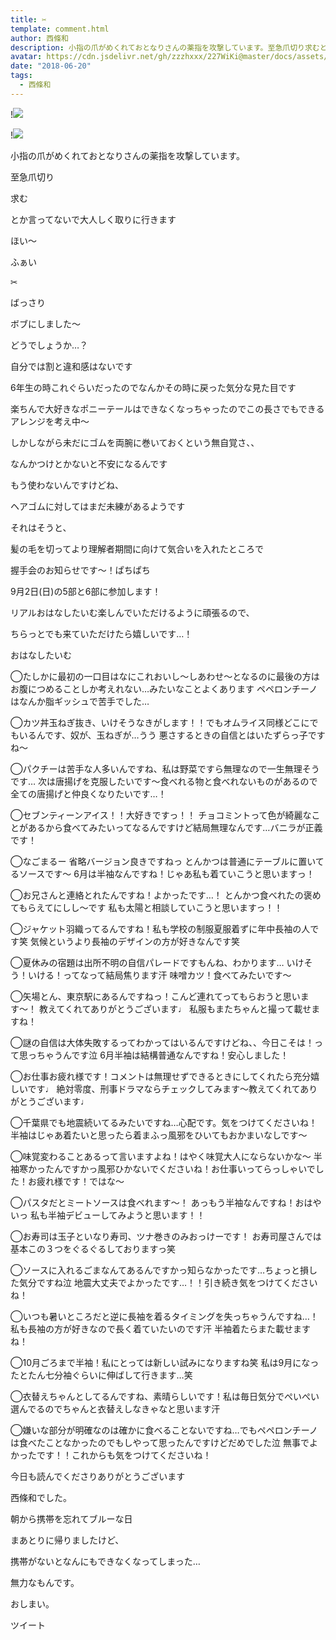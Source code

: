```yaml
---
title: ✂︎
template: comment.html
author: 西條和
description: 小指の爪がめくれておとなりさんの薬指を攻撃しています。至急爪切り求むとか言ってないで大人しく取りに行きます...
avatar: https://cdn.jsdelivr.net/gh/zzzhxxx/227WiKi@master/docs/assets/photo/avatar/nagomi.jpg
date: "2018-06-20"
tags:
  - 西條和
---
```


!![](https://cdn.jsdelivr.net/gh/227WiKi/227WiKi-image@master/blog-image/nagomi-2018-06-20_1.jpg)

!![](https://cdn.jsdelivr.net/gh/227WiKi/227WiKi-image@master/blog-image/nagomi-2018-06-20_2.jpg)










小指の爪がめくれておとなりさんの薬指を攻撃しています。











至急爪切り





求む
















とか言ってないで大人しく取りに行きます










ほい〜












ふぁい












✂︎



















ばっさり










ボブにしました〜










どうでしょうか…？












自分では割と違和感はないです









6年生の時これぐらいだったのでなんかその時に戻った気分な見た目です







楽ちんで大好きなポニーテールはできなくなっちゃったのでこの長さでもできるアレンジを考え中〜












しかしながら未だにゴムを両腕に巻いておくという無自覚さ、、










なんかつけとかないと不安になるんです










もう使わないんですけどね、











ヘアゴムに対してはまだ未練があるようです












それはそうと、



髪の毛を切ってより理解者期間に向けて気合いを入れたところで










握手会のお知らせです〜！ぱちぱち










9月2日(日)の5部と6部に参加します！







リアルおはなしたいむ楽しんでいただけるように頑張るので、



ちらっとでも来ていただけたら嬉しいです…！













おはなしたいむ



◯たしかに最初の一口目はなにこれおいし〜しあわせ〜となるのに最後の方はお腹につめることしか考えれない…みたいなことよくあります
ペペロンチーノはなんか脂ギッシュで苦手でした…






◯カツ丼玉ねぎ抜き、いけそうなきがします！！でもオムライス同様どこにでもいるんです、奴が、玉ねぎが…うう
悪さするときの自信とはいたずらっ子ですね〜





◯パクチーは苦手な人多いんですね、私は野菜ですら無理なので一生無理そうです…
次は唐揚げを克服したいです〜食べれる物と食べれないものがあるので全ての唐揚げと仲良くなりたいです…！






◯セブンティーンアイス！！大好きですっ！！
チョコミントって色が綺麗なことがあるから食べてみたいってなるんですけど結局無理なんです…バニラが正義です！






◯なごまるー
省略バージョン良きですねっ
とんかつは普通にテーブルに置いてるソースです〜
6月は半袖なんですね！じゃあ私も着ていこうと思いますっ！





◯お兄さんと連絡とれたんですね！よかったです…！
とんかつ食べれたの褒めてもらえてにしし〜です
私も太陽と相談していこうと思いますっ！！






◯ジャケット羽織ってるんですね！私も学校の制服夏服着ずに年中長袖の人です笑
気候というより長袖のデザインの方が好きなんです笑






◯夏休みの宿題は出所不明の自信パレードですもんね、わかります…
いけそう！いける！ってなって結局焦ります汗
味噌カツ！食べてみたいです〜







◯矢場とん、東京駅にあるんですねっ！こんど連れてってもらおうと思います〜！
教えてくれてありがとうございます♩
私服もまたちゃんと撮って載せますね！








◯謎の自信は大体失敗するってわかってはいるんですけどね、、今日こそは！って思っちゃうんです泣
6月半袖は結構普通なんですね！安心しました！







◯お仕事お疲れ様です！コメントは無理せずできるときにしてくれたら充分嬉しいです♩
絶対零度、刑事ドラマならチェックしてみます〜教えてくれてありがとうございます♩






◯千葉県でも地震続いてるみたいですね…心配です。気をつけてくださいね！
半袖はじゃあ着たいと思ったら着まふっ風邪をひいてもおかまいなしです〜





◯味覚変わることあるって言いますよね！はやく味覚大人にならないかな〜
半袖寒かったんですかっ風邪ひかないでくださいね！お仕事いってらっしゃいでした！お疲れ様です！ではな〜








◯パスタだとミートソースは食べれます〜！
あっもう半袖なんですね！おはやいっ
私も半袖デビューしてみようと思います！！





◯お寿司は玉子といなり寿司、ツナ巻きのみおっけーです！
お寿司屋さんでは基本この３つをぐるぐるしておりますっ笑







◯ソースに入れるごまなんてあるんですかっ知らなかったです…ちょっと損した気分ですね泣
地震大丈夫でよかったです…！！引き続き気をつけてくださいね！






◯いつも暑いところだと逆に長袖を着るタイミングを失っちゃうんですね…！私も長袖の方が好きなので長く着ていたいのです汗
半袖着たらまた載せますね！






◯10月ごろまで半袖！私にとっては新しい試みになりますね笑
私は9月になったとたん七分袖ぐらいに伸ばして行きます…笑





◯衣替えちゃんとしてるんですね、素晴らしいです！私は毎日気分でぺいぺい選んでるのでちゃんと衣替えしなきゃなと思います汗






◯嫌いな部分が明確なのは確かに食べることないですね…でもペペロンチーノは食べたことなかったのでもしやって思ったんですけどだめでした泣
無事でよかったです！！これからも気をつけてくださいね！











今日も読んでくださりありがとうございます











西條和でした。










朝から携帯を忘れてブルーな日







まあとりに帰りましたけど、








携帯がないとなんにもできなくなってしまった…







無力なもんです。








おしまい。


ツイート



